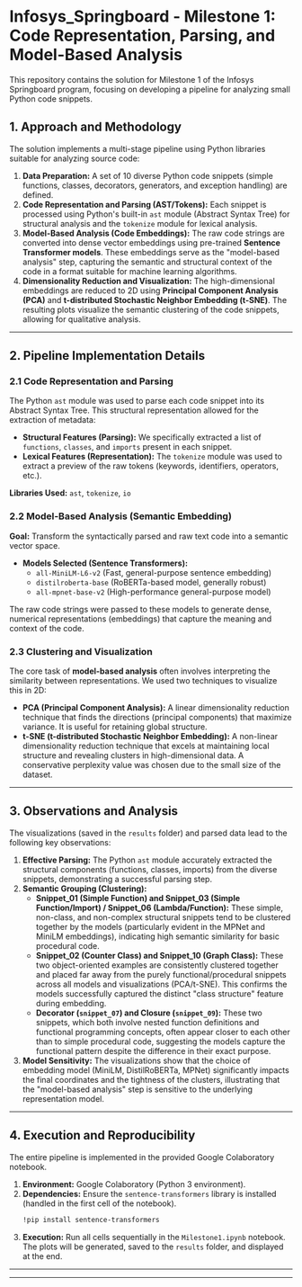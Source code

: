 # Infosys_Springboard - Milestone 1: Code Representation, Parsing, and Model-Based Analysis

This repository contains the solution for Milestone 1 of the Infosys Springboard program, focusing on developing a pipeline for analyzing small Python code snippets.

## 1. Approach and Methodology

The solution implements a multi-stage pipeline using Python libraries suitable for analyzing source code:

1.  **Data Preparation:** A set of 10 diverse Python code snippets (simple functions, classes, decorators, generators, and exception handling) are defined.
2.  **Code Representation and Parsing (AST/Tokens):** Each snippet is processed using Python's built-in `ast` module (Abstract Syntax Tree) for structural analysis and the `tokenize` module for lexical analysis.
3.  **Model-Based Analysis (Code Embeddings):** The raw code strings are converted into dense vector embeddings using pre-trained **Sentence Transformer models**. These embeddings serve as the "model-based analysis" step, capturing the semantic and structural context of the code in a format suitable for machine learning algorithms.
4.  **Dimensionality Reduction and Visualization:** The high-dimensional embeddings are reduced to 2D using **Principal Component Analysis (PCA)** and **t-distributed Stochastic Neighbor Embedding (t-SNE)**. The resulting plots visualize the semantic clustering of the code snippets, allowing for qualitative analysis.

---

## 2. Pipeline Implementation Details

### 2.1 Code Representation and Parsing

The Python `ast` module was used to parse each code snippet into its Abstract Syntax Tree. This structural representation allowed for the extraction of metadata:

* **Structural Features (Parsing):** We specifically extracted a list of `functions`, `classes`, and `imports` present in each snippet.
* **Lexical Features (Representation):** The `tokenize` module was used to extract a preview of the raw tokens (keywords, identifiers, operators, etc.).

**Libraries Used:** `ast`, `tokenize`, `io`

### 2.2 Model-Based Analysis (Semantic Embedding)

**Goal:** Transform the syntactically parsed and raw text code into a semantic vector space.

* **Models Selected (Sentence Transformers):**
    * `all-MiniLM-L6-v2` (Fast, general-purpose sentence embedding)
    * `distilroberta-base` (RoBERTa-based model, generally robust)
    * `all-mpnet-base-v2` (High-performance general-purpose model)

The raw code strings were passed to these models to generate dense, numerical representations (embeddings) that capture the meaning and context of the code.

### 2.3 Clustering and Visualization

The core task of **model-based analysis** often involves interpreting the similarity between representations. We used two techniques to visualize this in 2D:

* **PCA (Principal Component Analysis):** A linear dimensionality reduction technique that finds the directions (principal components) that maximize variance. It is useful for retaining global structure.
* **t-SNE (t-distributed Stochastic Neighbor Embedding):** A non-linear dimensionality reduction technique that excels at maintaining local structure and revealing clusters in high-dimensional data. A conservative perplexity value was chosen due to the small size of the dataset.

---

## 3. Observations and Analysis

The visualizations (saved in the `results` folder) and parsed data lead to the following key observations:

1.  **Effective Parsing:** The Python `ast` module accurately extracted the structural components (functions, classes, imports) from the diverse snippets, demonstrating a successful parsing step.
2.  **Semantic Grouping (Clustering):**
    * **Snippet_01 (Simple Function) and Snippet_03 (Simple Function/Import) / Snippet_06 (Lambda/Function):** These simple, non-class, and non-complex structural snippets tend to be clustered together by the models (particularly evident in the MPNet and MiniLM embeddings), indicating high semantic similarity for basic procedural code.
    * **Snippet_02 (Counter Class) and Snippet_10 (Graph Class):** These two object-oriented examples are consistently clustered together and placed far away from the purely functional/procedural snippets across all models and visualizations (PCA/t-SNE). This confirms the models successfully captured the distinct "class structure" feature during embedding.
    * **Decorator (`snippet_07`) and Closure (`snippet_09`):** These two snippets, which both involve nested function definitions and functional programming concepts, often appear closer to each other than to simple procedural code, suggesting the models capture the functional pattern despite the difference in their exact purpose.
3.  **Model Sensitivity:** The visualizations show that the choice of embedding model (MiniLM, DistilRoBERTa, MPNet) significantly impacts the final coordinates and the tightness of the clusters, illustrating that the "model-based analysis" step is sensitive to the underlying representation model.

---

## 4. Execution and Reproducibility

The entire pipeline is implemented in the provided Google Colaboratory notebook.

1.  **Environment:** Google Colaboratory (Python 3 environment).
2.  **Dependencies:** Ensure the `sentence-transformers` library is installed (handled in the first cell of the notebook).
    ```bash
    !pip install sentence-transformers
    ```
3.  **Execution:** Run all cells sequentially in the `Milestone1.ipynb` notebook. The plots will be generated, saved to the `results` folder, and displayed at the end.

---
***
